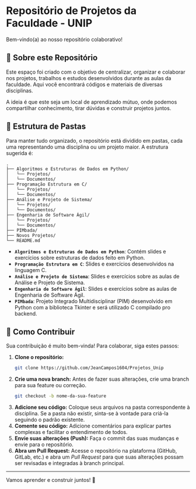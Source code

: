 # Repositório de Projetos da Faculdade - UNIP

Bem-vindo(a) ao nosso repositório colaborativo!

## 🎯 Sobre este Repositório

Este espaço foi criado com o objetivo de centralizar, organizar e colaborar nos projetos, trabalhos e estudos desenvolvidos durante as aulas da faculdade. Aqui você encontrará códigos e materiais de diversas disciplinas.

A ideia é que este seja um local de aprendizado mútuo, onde podemos compartilhar conhecimento, tirar dúvidas e construir projetos juntos.

## 📂 Estrutura de Pastas

Para manter tudo organizado, o repositório está dividido em pastas, cada uma representando uma disciplina ou um projeto maior. A estrutura sugerida é:

```
.
├── Algoritmos e Estruturas de Dados em Python/
│   └── Projetos/
│   └── Documentos/
├── Programação Estrutura em C/
│   └── Projetos/
│   └── Documentos/
├── Análise e Projeto de Sistema/
│   └── Projetos/
│   └── Documentos/
├── Engenharia de Software Ágil/ 
│   └── Projetos/
│   └── Documentos/
├── PIMbada/
├── Novos Projetos/
└── README.md
```

- **`Algoritmos e Estruturas de Dados em Python`**: Contém slides e exercícios sobre estruturas de dados feito em Python.
- **`Programação Estrutura em C`**: Slides e exercícios desenvolvidos na linguagem C.
- **`Análise e Projeto de Sistema`**: Slides e exercícios sobre as aulas de Análise e Projeto de Sistema.
- **`Engenharia de Software Ágil`**: Slides e exercícios sobre as aulas de Engenharia de Software Ágil.
- **`PIMbada`**: Projeto Integrado Multidisciplinar (PIM) desenvolvido em Python com a biblioteca Tkinter e será utilizado C compilado pro backend.

## 🤝 Como Contribuir

Sua contribuição é muito bem-vinda! Para colaborar, siga estes passos:

1.  **Clone o repositório:**
    ```bash
    git clone https://github.com/JeanCampos1604/Projetos_Unip
    ```
2.  **Crie uma nova branch:** Antes de fazer suas alterações, crie uma branch para sua feature ou correção.
    ```bash
    git checkout -b nome-da-sua-feature
    ```
3.  **Adicione seu código:** Coloque seus arquivos na pasta correspondente à disciplina. Se a pasta não existir, sinta-se à vontade para criá-la seguindo o padrão existente.
4.  **Comente seu código:** Adicione comentários para explicar partes complexas e facilitar o entendimento de todos.
5.  **Envie suas alterações (Push):** Faça o commit das suas mudanças e envie para o repositório.
6.  **Abra um Pull Request:** Acesse o repositório na plataforma (GitHub, GitLab, etc.) e abra um *Pull Request* para que suas alterações possam ser revisadas e integradas à branch principal.

---

Vamos aprender e construir juntos! 🚀
